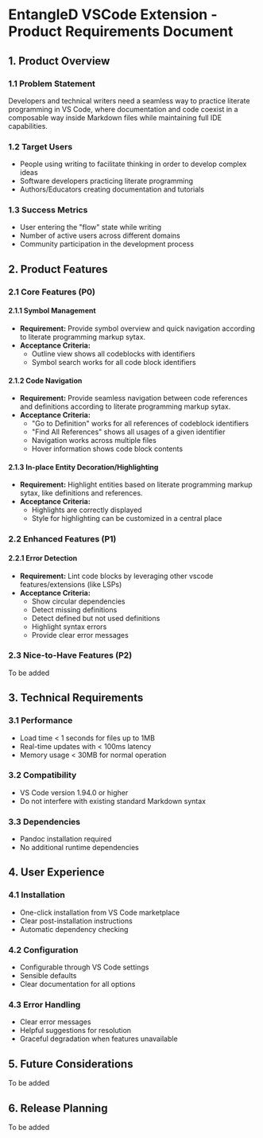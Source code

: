 # EntangleD VSCode Extension - Product Requirements Document

## 1. Product Overview

### 1.1 Problem Statement

Developers and technical writers need a seamless way to practice literate
programming in VS Code, where documentation and code coexist in a composable
way inside Markdown files while maintaining full IDE capabilities.

### 1.2 Target Users

- People using writing to facilitate thinking in order to develop complex ideas
- Software developers practicing literate programming
- Authors/Educators creating documentation and tutorials

### 1.3 Success Metrics

- User entering the "flow" state while writing
- Number of active users across different domains
- Community participation in the development process

## 2. Product Features

### 2.1 Core Features (P0)

#### 2.1.1 Symbol Management

- **Requirement:** Provide symbol overview and quick navigation according to
  literate programming markup sytax.
- **Acceptance Criteria:**
  - Outline view shows all codeblocks with identifiers
  - Symbol search works for all code block identifiers

#### 2.1.2 Code Navigation

- **Requirement:** Provide seamless navigation between code references and
  definitions according to literate programming markup sytax.
- **Acceptance Criteria:**
  - "Go to Definition" works for all references of codeblock identifiers
  - "Find All References" shows all usages of a given identifier
  - Navigation works across multiple files
  - Hover information shows code block contents

#### 2.1.3 In-place Entity Decoration/Highlighting

- **Requirement:** Highlight entities based on literate programming markup
  sytax, like definitions and references.
- **Acceptance Criteria:**
  - Highlights are correctly displayed
  - Style for highlighting can be customized in a central place

### 2.2 Enhanced Features (P1)

#### 2.2.1 Error Detection

- **Requirement:** Lint code blocks by leveraging other vscode
  features/extensions (like LSPs)
- **Acceptance Criteria:**
  - Show circular dependencies
  - Detect missing definitions
  - Detect defined but not used definitions
  - Highlight syntax errors
  - Provide clear error messages

### 2.3 Nice-to-Have Features (P2)

To be added

## 3. Technical Requirements

### 3.1 Performance

- Load time < 1 seconds for files up to 1MB
- Real-time updates with < 100ms latency
- Memory usage < 30MB for normal operation

### 3.2 Compatibility

- VS Code version 1.94.0 or higher
- Do not interfere with existing standard Markdown syntax

### 3.3 Dependencies

- Pandoc installation required
- No additional runtime dependencies

## 4. User Experience

### 4.1 Installation

- One-click installation from VS Code marketplace
- Clear post-installation instructions
- Automatic dependency checking

### 4.2 Configuration

- Configurable through VS Code settings
- Sensible defaults
- Clear documentation for all options

### 4.3 Error Handling

- Clear error messages
- Helpful suggestions for resolution
- Graceful degradation when features unavailable

## 5. Future Considerations

To be added

## 6. Release Planning

To be added
